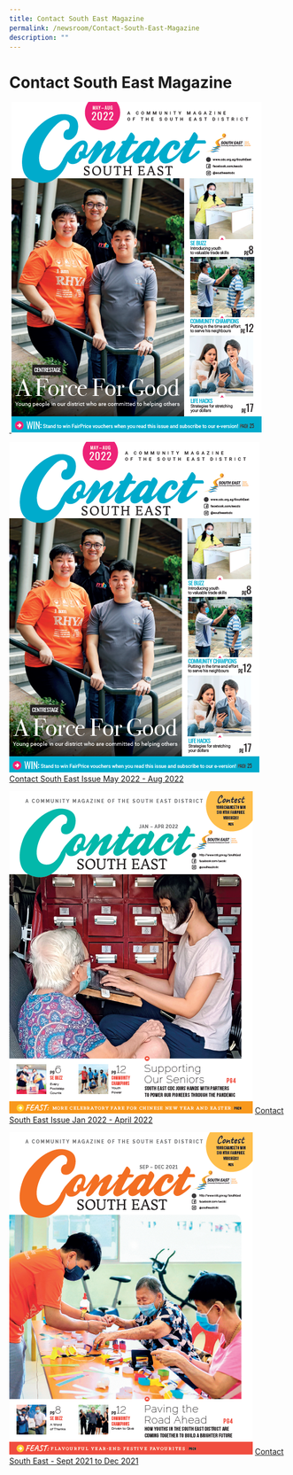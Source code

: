 ```yaml
---
title: Contact South East Magazine
permalink: /newsroom/Contact-South-East-Magazine
description: ""
---
```

Contact South East Magazine
===

<a href="https://www.cdc.gov.sg/flipbook/southeast/2022/contact-se-may-aug-2022/index.html#p=4">
 <img src="/images/NewsRoom/CSE/CSE%20May%20to%20Aug%202022%20-%20Cover%20page.png">

![CSE May to Aug 2022](/images/NewsRoom/CSE/CSE%20May%20to%20Aug%202022%20-%20Cover%20page.png)
[Contact South East Issue May 2022 - Aug 2022](https://www.cdc.gov.sg/flipbook/southeast/2022/contact-se-may-aug-2022/index.html#p=4)

![Contact South East Issue Jan 2022 to April 2022](/images/NewsRoom/CSE/CSE%20Jan-Apr%202021%20-%20Cover%20Page.png)
[Contact South East Issue Jan 2022 - April 2022](https://www.cdc.gov.sg/flipbook/southeast/contact-se-jan-apr-2022/index.html#p=1)



![](/images/NewsRoom/CSE/CSE%20Sep-Dec%202021%20-%20Cover%20Page.png)
[Contact South East - Sept 2021 to Dec 2021](https://www.cdc.gov.sg/flipbook/southeast/flipbook/contact-se-sep-dec-2021/index.html#p=1)